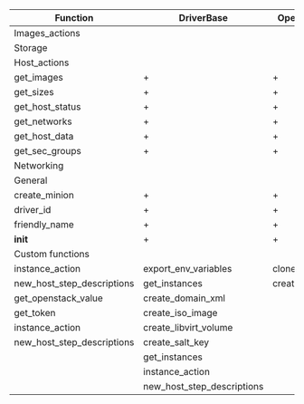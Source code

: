 Function|DriverBase|OpenStackDriver|LibVirtDriver|GenericDriver|CenturyLinkDriver
---|---|---|---|---|---
Images_actions|
Storage|
Host_actions|
get_images|+|+|+|-|-
get_sizes|+|+|+|-|-
get_host_status|+|+|+|-|-
get_networks|+|+|+|-|-
get_host_data|+|+|+|-|-
get_sec_groups|+|+|+|-|-
Networking|
General|
create_minion|+|+|+|-|-
driver_id|+|+|+|+|+
friendly_name|+|+|+|-|+
__init__|+|+|+|-|-
Custom functions|
instance_action|export_env_variables|clone_libvirt_volume|instance_action|get_token
new_host_step_descriptions|get_instances|create_config_drive|new_host_step_descriptions|get_url_value
|get_openstack_value|create_domain_xml||instance_action
|get_token|create_iso_image||new_host_step_descriptions
|instance_action|create_libvirt_volume||
|new_host_step_descriptions|create_salt_key||
||get_instances||
||instance_action||
||new_host_step_descriptions||
